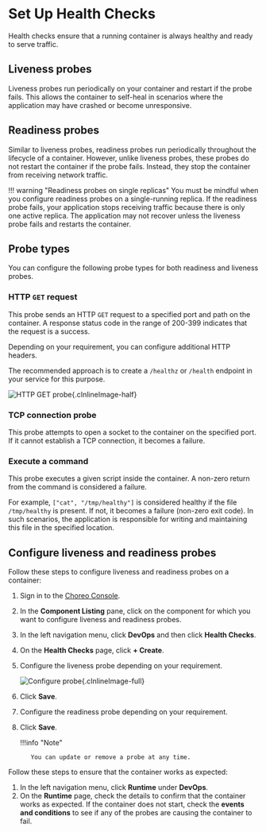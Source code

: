 # Set Up Health Checks

Health checks ensure that a running container is always healthy and ready to serve traffic.

## Liveness probes

Liveness probes run periodically on your container and restart if the probe fails.
This allows the container to self-heal in scenarios where the application may have crashed or become unresponsive.

## Readiness probes

Similar to liveness probes, readiness probes run periodically throughout the lifecycle of a container.
However, unlike liveness probes, these probes do not restart the container if the probe fails. Instead, they stop the container from receiving network traffic.

!!! warning "Readiness probes on single replicas"
    You must be mindful when you configure readiness probes on a single-running replica. If the readiness probe fails, your application stops receiving traffic  because there is only one active replica. The application may not recover unless the liveness probe fails and restarts the container.

## Probe types

You can configure the following probe types for both readiness and liveness probes.

### HTTP `GET` request

This probe sends an HTTP `GET` request to a specified port and path on the container. A response status code in the range of 200-399 indicates that the request is a success.

Depending on your requirement, you can configure additional HTTP headers.

The recommended approach is to create a `/healthz` or `/health` endpoint in your service for this purpose.

![HTTP GET probe](../assets/img/devops-and-ci-cd/healthchecks/http-get-probe.png){.cInlineImage-half}

### TCP connection probe

This probe attempts to open a socket to the container on the specified port. If it cannot establish a TCP connection, it becomes a failure.

### Execute a command

This probe executes a given script inside the container. A non-zero return from the command is considered a failure.

For example, `["cat", "/tmp/healthy"]` is considered healthy if the file `/tmp/healthy` is present. If not, it becomes a failure (non-zero exit code).
In such scenarios, the application is responsible for writing and maintaining this file in the specified location.

## Configure liveness and readiness probes

Follow these steps to configure liveness and readiness probes on a container:

1. Sign in to the [Choreo Console](https://console.choreo.dev/).
2. In the **Component Listing** pane, click on the component for which you want to configure liveness and readiness probes.
3. In the left navigation menu, click **DevOps** and then click **Health Checks**.
4. On the **Health Checks** page, click **+ Create**.
5. Configure the liveness probe depending on your requirement.

    ![Configure probe](../assets/img/devops-and-ci-cd/healthchecks/confgure-probes.png){.cInlineImage-full}

6. Click **Save**.
7. Configure the readiness probe depending on your requirement.
8. Click **Save**.
  
    !!!info "Note"

          You can update or remove a probe at any time.

Follow these steps to ensure that the container works as expected:

1. In the left navigation menu, click **Runtime** under **DevOps**.
2. On the **Runtime** page, check the details to confirm that the container works as expected. If the container does not start, check the **events and conditions** to see if any of the probes are causing the container to fail.

